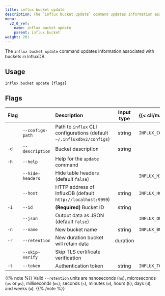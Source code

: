 ```yaml
---
title: influx bucket update
description: The `influx bucket update` command updates information associated with buckets in InfluxDB.
menu:
  v2_0_ref:
    name: influx bucket update
    parent: influx bucket
weight: 201
---
```


The `influx bucket update` command updates information associated with buckets in InfluxDB.

## Usage
```
influx bucket update [flags]
```

## Flags
| Flag |                  | Description                                                           | Input type  | {{< cli/mapped >}}    |
|:---- |:---              |:-----------                                                           |:----------: |:------------------    |
|      | `--configs-path` | Path to `influx` CLI configurations (default `~/.influxdbv2/configs`) | string      |`INFLUX_CONFIGS_PATH`  |
| `-d` | `--description`  | Bucket description                                                    | string      |                       |
| `-h` | `--help`         | Help for the `update` command                                         |             |                       |
|      | `--hide-headers` | Hide table headers (default `false`)                                  |             | `INFLUX_HIDE_HEADERS` |
|      | `--host`         | HTTP address of InfluxDB (default `http://localhost:9999`)            | string      | `INFLUX_HOST`         |
| `-i` | `--id`           | **(Required)** Bucket ID                                              | string      |                       |
|      | `--json`         | Output data as JSON (default `false`)                                 |             | `INFLUX_OUTPUT_JSON`  |
| `-n` | `--name`         | New bucket name                                                       | string      | `INFLUX_BUCKET_NAME`  |
| `-r` | `--retention`    | New duration bucket will retain data                                  | duration    |                       |
|      | `--skip-verify`  | Skip TLS certificate verification                                     |             |                       |
| `-t` | `--token`        | Authentication token                                                  | string      | `INFLUX_TOKEN`        |

{{% note %}}
Valid `--retention` units are nanoseconds (`ns`), microseconds (`us` or `µs`),
milliseconds (`ms`), seconds (`s`), minutes (`m`), hours (`h`), days (`d`), and weeks (`w`).
{{% /note %}}
